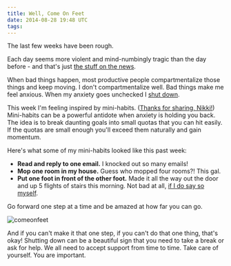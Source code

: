 ```yaml
---
title: Well, Come On Feet
date: 2014-08-28 19:48 UTC
tags:
---
```


The last few weeks have been rough.

Each day seems more violent and mind-numbingly tragic than the day before - and that's just [the stuff on the news](http://nymag.com/scienceofus/2014/08/what-all-this-bad-news-is-doing-to-us.html).

When bad things happen, most productive people compartmentalize those things and keep moving. I don't compartmentalize well. Bad things make me feel anxious. When my anxiety goes unchecked I [shut down](https://www.youtube.com/watch?v=Gb2jGy76v0Y).

This week I'm feeling inspired by mini-habits. ([Thanks for sharing, Nikki!](https://twitter.com/techmarketeratl/status/504325506746294272)) Mini-habits can be a powerful antidote when anxiety is holding you back. The idea is to break daunting goals into small quotas that you can hit easily. If the quotas are small enough you'll exceed them naturally and gain momentum.

Here's what some of my mini-habits looked like this past week:

* **Read and reply to one email.** I knocked out so many emails!
* **Mop one room in my house.** Guess who mopped four rooms?! This gal.
* **Put one foot in front of the other foot.** Made it all the way out the door and up 5 flights of stairs this morning. Not bad at all, [if I do say so myself](http://38.media.tumblr.com/0c7ae7fc59c54ad3bea2f696dbf7ec12/tumblr_myn3szNP3X1qej93ko1_500.gif).

Go forward one step at a time and be amazed at how far you can go.

![comeonfeet](/img/comeonfeet.jpg)

And if you can't make it that one step, if you can't do that one thing, that's okay! Shutting down can be a beautiful sign that you need to take a break or ask for help. We all need to accept support from time to time. Take care of yourself. You are important.